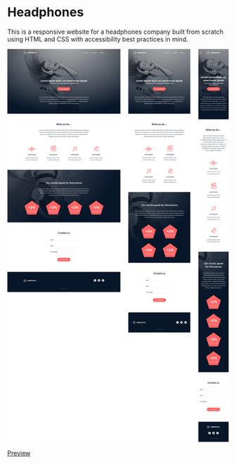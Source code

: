# Headphones

This is a responsive website for a headphones company built from scratch using HTML and CSS with accessibility best practices in mind.

![image](./design.png)

[Preview](https://joheadphones.netlify.app/)
